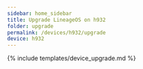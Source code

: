 ```yaml
---
sidebar: home_sidebar
title: Upgrade LineageOS on h932
folder: upgrade
permalink: /devices/h932/upgrade
device: h932
---
```

{% include templates/device_upgrade.md %}

